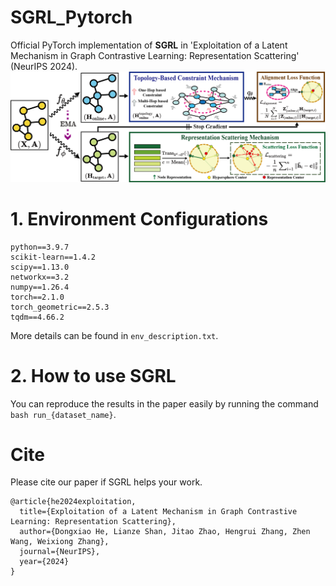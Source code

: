 # SGRL_Pytorch
Official PyTorch implementation of **SGRL** in 'Exploitation of a Latent Mechanism in Graph Contrastive Learning: Representation Scattering' (NeurIPS 2024).
![Overview of SGRL](img/SGRL.png)
# 1. Environment Configurations
```plaintext
python==3.9.7
scikit-learn==1.4.2
scipy==1.13.0
networkx==3.2
numpy==1.26.4
torch==2.1.0
torch_geometric==2.5.3
tqdm==4.66.2
```
More details can be found in `env_description.txt`.

# 2. How to use SGRL

You can reproduce the results in the paper easily by running the command `bash run_{dataset_name}`.

# Cite
Please cite our paper if SGRL helps your work.

```
@article{he2024exploitation,
  title={Exploitation of a Latent Mechanism in Graph Contrastive Learning: Representation Scattering},
  author={Dongxiao He, Lianze Shan, Jitao Zhao, Hengrui Zhang, Zhen Wang, Weixiong Zhang},
  journal={NeurIPS},
  year={2024}
}
```


